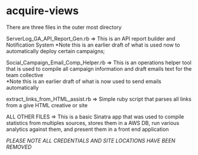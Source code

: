# acquire-views

There are three files in the outer most directory 

ServerLog_GA_API_Report_Gen.rb 
  => This is an API report builder and Notification System 
      *Note this is an earlier draft of what is used now to automatically deploy certain campaigns; 
      
  
Social_Campaign_Email_Comp_Helper.rb 
  => This is an operations helper tool that is used to compile all campaign information and draft emails text for the team collective  
      *Note this is an earlier draft of what is now used to send emails automatically 
      
 extract_links_from_HTML_assist.rb 
  => Simple ruby script that parses all links from a give HTML creative or site 
  
  
 ALL OTHER FILES 
  => This is a basic Sinatra app that was used to compile statistics from multiples sources, stores them in a AWS DB, run various analytics against them, and present them in a front end application 


*PLEASE NOTE ALL CREDENTIALS AND SITE LOCATIONS HAVE BEEN REMOVED*
